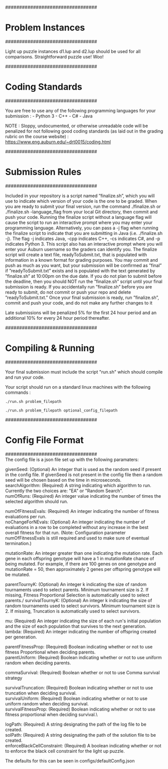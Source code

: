 #################################
#	Problem Instances	#
#################################

Light up puzzle instances d1.lup and d2.lup should be used for all comparisons. Straightforward puzzle use! Woo!

#################################
#	Coding Standards	#
#################################

You are free to use any of the following programming languages for your submission :
	- Python 3
	- C++
	- C#
	- Java

NOTE : Sloppy, undocumented, or otherwise unreadable code will be penalized for not following good coding standards (as laid out in the grading rubric on the course website) : https://www.eng.auburn.edu/~drt0015/coding.html

#################################
#	Submission Rules	#
#################################

Included in your repository is a script named ”finalize.sh”, which you will use to indicate which version of your code is the one to be graded. When you are ready to submit your final version, run the command ./finalize.sh or ./finalize.sh -language_flag from your local Git directory, then commit and push your code. Running the finalize script without a language flag will cause the script to run an interactive prompt where you may enter your programming language. Alternatively, you can pass a -j flag when running the finalize script to indicate that you are submitting in Java (i.e. ./finalize.sh -j). The flag -j indicates Java, -cpp indicates C++, -cs indicates C#, and -p indicates Python 3. This script also has an interactive prompt where you will enter your Auburn username so the graders can identify you. The finalize script will create a text file, readyToSubmit.txt, that is populated with information in a known format for grading purposes. You may commit and push as much as you want, but your submission will be confirmed as ”final” if ”readyToSubmit.txt” exists and is populated with the text generated by ”finalize.sh” at 10:00pm on the due date. If you do not plan to submit before the deadline, then you should NOT run the ”finalize.sh” script until your final submission is ready. If you accidentally run ”finalize.sh” before you are ready to submit, do not commit or push your repo and delete ”readyToSubmit.txt.” Once your final submission is ready, run ”finalize.sh”, commit and push your code, and do not make any further changes to it

Late submissions will be penalized 5% for the first 24 hour period and an additional 10% for every 24 hour period thereafter.

#################################
#       Compiling & Running	#
#################################

Your final submission must include the script "run.sh" which should compile and run your code.

Your script should run on a standard linux machines with the following commands :
```
./run.sh problem_filepath
```
```
./run.sh problem_filepath optional_config_filepath
```

#################################
#       Config File Format			#
#################################\
The config file is a json file set up with the following paramaters:

givenSeed: (Optional) An integer that is used as the random seed if present in the config file. If givenSeed is not present in the config file then a random seed will be chosen based on the time in microseconds.\
searchAlgorithm: (Required) A string indicating which algorithm to run. Currently the two choices are: "EA" or "Random Search".\
numOfRuns: (Required) An integer value indicating the number of times the selected algorithm should run.

numOfFitnessEvals: (Required) An integer indicating the number of fitness evaluations per run.\
noChangeForNEvals: (Optional) An integer indicating the number of evaluations in a row to be completed without any increase in the best overall fitness for that run. (Note: Configuration parameter numOfFitnessEvals is still required and used to make sure of eventual termination.)

mutationRate: An integer greater than one indicating the mutation rate. Each gene in each offspring genotype will have a 1 in mutationRate chance of being mutated. For example, if there are 100 genes on one genotype and mutationRate = 50, then approximately 2 genes per offspring genotype will be mutated.

parentTournyK: (Optional) An integer k indicating the size of random tournaments used to select parents. Minimum tournament size is 2. If missing, Fitness Proportional Selection is automatically used to select parents./
survivalTournyK: (Optional) An integer k indicating the size of random tournaments used to select survivors. Minimum tournament size is 2. If missing, Truncation is automatically used to select survivors.

mu: (Required) An integer indicating the size of each run's initial population and the size of each population that survives to the next generation.\
lambda: (Required) An integer indicating the number of offspring created per generation.

parentFitnessProp: (Required) Boolean indicating whether or not to use fitness Proportional when deciding parents.\
parentUniform: (Required) Boolean indicating whether or not to use uniform random when deciding parents.

commaSurvival: (Required) Boolean whether or not to use Comma survival strategy

survivalTruncation: (Required) Boolean indicating whether or not to use truncation when deciding survival.\
survivalUniform: (Required) Boolean indicating whether or not to use uniform random when deciding survival.\
survivalFitnessProp: (Required) Boolean indicating whether or not to use fitness proportional when deciding survival.\

logPath: (Required) A string designating the path of the log file to be created.\
solPath: (Required) A string designating the path of the solution file to be created.\
enforceBlackCellConstraint: (Required) A boolean indicating whether or not to enforce the black cell constraint for the light up puzzle.

The defaults for this can be seen in configs/defaultConfig.json
